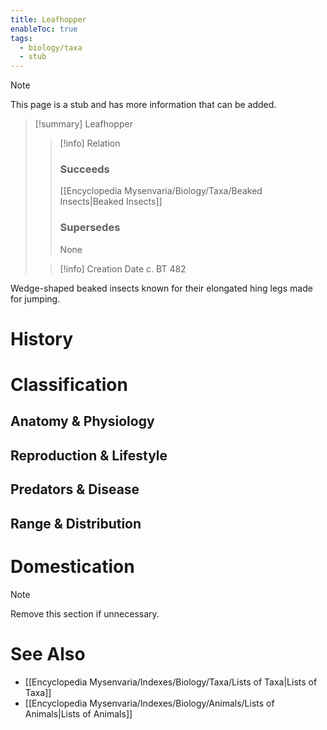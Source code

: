 ```yaml
---
title: Leafhopper
enableToc: true
tags:
  - biology/taxa
  - stub
---
```


> [!note]
> This page is a stub and has more information that can be added.

> [!summary] Leafhopper
> > [!info] Relation
> > ### Succeeds
> > [[Encyclopedia Mysenvaria/Biology/Taxa/Beaked Insects|Beaked Insects]]
> > ### Supersedes
> > None
>
> > [!info] Creation Date
> > c. BT 482

Wedge-shaped beaked insects known for their elongated hing legs made for jumping.
# History

# Classification
## Anatomy & Physiology

## Reproduction & Lifestyle

## Predators & Disease

## Range & Distribution

# Domestication

> [!note]
> Remove this section if unnecessary.
# See Also
- [[Encyclopedia Mysenvaria/Indexes/Biology/Taxa/Lists of Taxa|Lists of Taxa]]
- [[Encyclopedia Mysenvaria/Indexes/Biology/Animals/Lists of Animals|Lists of Animals]]